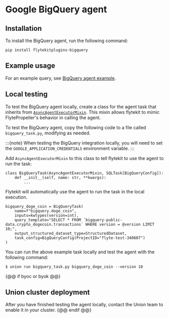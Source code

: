 # Google BigQuery agent

## Installation

To install the BigQuery agent, run the following command:

```
pip install flytekitplugins-bigquery
```

## Example usage

For an example query, see [BigQuery agent example](./bigquery-agent-example.md).

## Local testing

To test the BigQuery agent locally, create a class for the agent task that inherits from [`AsyncAgentExecutorMixin`](https://github.com/flyteorg/flytekit/blob/03d23011fcf955838669bd5058c8ced17c6de3ee/flytekit/extend/backend/base_agent.py#L278-382). This mixin allows flytekit to mimic FlytePropeller's behavior in calling the agent.

To test the BigQuery agent, copy the following code to a file called `bigquery_task.py`, modifying as needed.

:::{note}
When testing the BigQuery integration locally, you will need to set the `GOOGLE_APPLICATION_CREDENTIALS` environment variable.
:::

Add `AsyncAgentExecutorMixin` to this class to tell flytekit to use the agent to run the task:
```{code-block} python
class BigQueryTask(AsyncAgentExecutorMixin, SQLTask[BigQueryConfig]):
    def __init__(self, name: str, **kwargs):
        ...
```

Flytekit will automatically use the agent to run the task in the local execution.
```{code-block} python
bigquery_doge_coin = BigQueryTask(
    name=f"bigquery.doge_coin",
    inputs=kwtypes(version=int),
    query_template="SELECT * FROM `bigquery-public-data.crypto_dogecoin.transactions` WHERE version = @version LIMIT 10;",
    output_structured_dataset_type=StructuredDataset,
    task_config=BigQueryConfig(ProjectID="flyte-test-340607")
)
```

You can run the above example task locally and test the agent with the following command:

```{code-block} shell
$ union run bigquery_task.py bigquery_doge_coin --version 10
```

{@@ if byoc or byok @@}
## Union cluster deployment

After you have finished testing the agent locally, contact the Union team to enable it in your cluster.
{@@ endif @@}